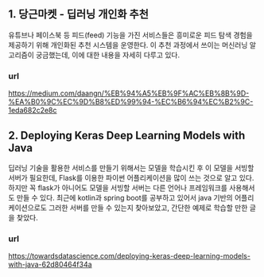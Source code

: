 ## 1. 당근마켓 - 딥러닝 개인화 추천
유튜브나 페이스북 등 피드(feed) 기능을 가진 서비스들은 흥미로운 피드 탐색 경험을 제공하기 위해 개인화된 추천 시스템을 운영한다. 이 추천 과정에서 쓰이는 
머신러닝 알고리즘이 궁금했는데, 이에 대한 내용을 자세히 다루고 있다.

### url
https://medium.com/daangn/%EB%94%A5%EB%9F%AC%EB%8B%9D-%EA%B0%9C%EC%9D%B8%ED%99%94-%EC%B6%94%EC%B2%9C-1eda682c2e8c

## 2. Deploying Keras Deep Learning Models with Java
딥러닝 기술을 활용한 서비스를 만들기 위해서는 모델을 학습시킨 후 이 모델을 서빙할 서버가 필요한데, Flask를 이용한 파이썬 어플리케이션을 많이 쓰는 것으로 알고 있다. 하지만 꼭 flask가 아니어도 모델을 서빙할 서버는 다른 언어나 프레임워크를 사용해서도 만들 수 있다. 최근에 kotlin과 spring boot를 공부하고 있어서 java 기반의 어플리케이션으로도 그러한 서버를 만들 수 있는지 찾아보았고, 간단한 예제로 학습할 만한 글을 찾았다.

### url
https://towardsdatascience.com/deploying-keras-deep-learning-models-with-java-62d80464f34a
